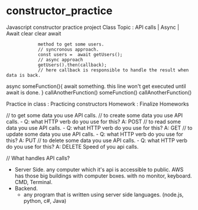 # constructor_practice

Javascript constructor practice project
Class Topic : API calls | Async | Await
                clear     clear   await

                method to get some users.
                // syncronous approach.
                const users =  await getUsers();
                // async approach
                getUsers().then(callback);
                // here callback is responsible to handle the result when data is back.
async someFunction(){
    await something.
    this line won't get executed until await is done.
}
callAnotherFunction()
someFunction()
callAnotherFunction()

Practice in class : Practicing constructors
Homework : Finalize Homeworks

// to get some data you use API calls.
// to create some data you use API calls.
    - Q: what HTTP verb do you use for this? A: POST
// to read some data you use API calls.
    - Q: what HTTP verb do you use for this? A: GET
// to update some data you use API calls.
    - Q: what HTTP verb do you use for this? A: PUT
// to delete some data you use API calls.
    - Q: what HTTP verb do you use for this? A: DELETE
Speed of you api calls.

// What handles API calls?
 - Server Side.
    any computer which it's api is accessible to public.
    AWS has those big buildings with computer boxes. with no monitor, keyboard.
    CMD, Terminal.
 - Backend.
    - any program that is written using server side languages. (node.js, python, c#, Java)

